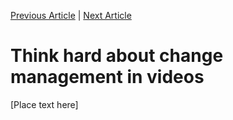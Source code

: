 [<i class="far fa-arrow-alt-circle-left"></i> Previous Article](prev-art.html) | [Next Article <i class="far fa-arrow-alt-circle-right"></i>](next-art.html)

# Think hard about change management in videos

[Place text here]
